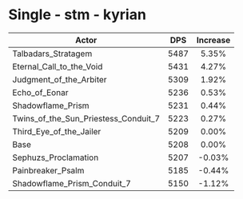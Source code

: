 # Single - stm - kyrian
| Actor | DPS | Increase |
|---|:---:|:---:|
|Talbadars_Stratagem|5487|5.35%|
|Eternal_Call_to_the_Void|5431|4.27%|
|Judgment_of_the_Arbiter|5309|1.92%|
|Echo_of_Eonar|5236|0.53%|
|Shadowflame_Prism|5231|0.44%|
|Twins_of_the_Sun_Priestess_Conduit_7|5223|0.27%|
|Third_Eye_of_the_Jailer|5209|0.00%|
|Base|5208|0.00%|
|Sephuzs_Proclamation|5207|-0.03%|
|Painbreaker_Psalm|5185|-0.44%|
|Shadowflame_Prism_Conduit_7|5150|-1.12%|
